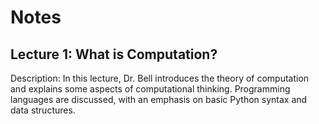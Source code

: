 # Notes

## Lecture 1: What is Computation?

Description: In this lecture, Dr. Bell introduces the theory of computation and explains some aspects of computational thinking. Programming languages are discussed, with an emphasis on basic Python syntax and data structures.
